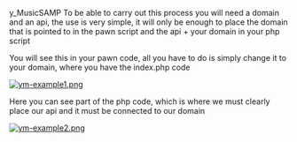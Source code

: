 y_MusicSAMP
To be able to carry out this process you will need a domain and an api, the use is very simple, it will only be enough to place the domain that is pointed to in the pawn script and the api + your domain in your php script

You will see this in your pawn code, all you have to do is simply change it to your domain, where you have the index.php code

[![ym-example1.png](https://i.postimg.cc/Kc621S4z/ym-example1.png)](https://postimg.cc/Z0xgQQ8t)

Here you can see part of the php code, which is where we must clearly place our api and it must be connected to our domain

[![ym-example2.png](https://i.postimg.cc/ht43jp8v/ym-example2.png)](https://postimg.cc/TpScNj4v)
